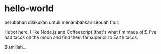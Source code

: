 # hello-world

perubahan dilakukan untuk menambahkan sebuah fitur.

Hubot here, I like Node.js and Coffeescript (that's what I'm made of!!)
I've had tacos on the moon and find them far superior to Earth tacos.

Bismillah...